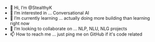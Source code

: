 - 👋 Hi, I’m @StealthyK
- 👀 I’m interested in ... Conversational AI
- 🌱 I’m currently learning ... actually doing more building than learning right now
- 💞️ I’m looking to collaborate on ... NLP, NLU, NLG projects
- 📫 How to reach me ... just ping me on GitHub if it's code related

<!---
StealthyK/StealthyK is a ✨ special ✨ repository because its `README.md` (this file) appears on your GitHub profile.
You can click the Preview link to take a look at your changes.
--->
